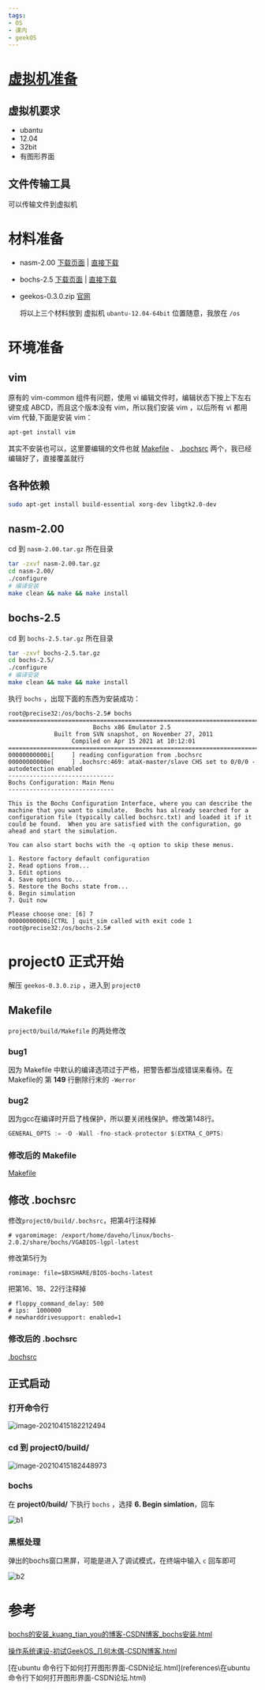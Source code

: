 ```yaml
---
tags:
- OS
- 课内
- geekOS
---
```


# [虚拟机准备](虚拟机准备.md) 

## 虚拟机要求

- ubantu 
- 12.04
- 32bit
- 有图形界面

## 文件传输工具

可以传输文件到虚拟机

# 材料准备

- nasm-2.00  [下载页面](https://www.nasm.us/pub/nasm/releasebuilds/2.00/) | [直接下载](https://www.nasm.us/pub/nasm/releasebuilds/2.00/nasm-2.00.tar.gz) 

- bochs-2.5 [下载页面](https://bochs.sourceforge.io/) | [直接下载](https://sourceforge.net/projects/bochs/files/bochs/2.5/bochs-2.5.tar.gz/download) 

- geekos-0.3.0.zip [官网]( http://geekos.sourceforge.net/) 

  将以上三个材料放到 虚拟机 `ubantu-12.04-64bit` 位置随意，我放在 `/os`

# 环境准备

## vim

原有的 vim-common 组件有问题，使用 vi 编辑文件时，编辑状态下按上下左右键变成 ABCD，而且这个版本没有 vim，所以我们安装 vim ，以后所有 vi 都用 vim 代替,下面是安装 vim：

```sh
apt-get install vim
```

其实不安装也可以，这里要编辑的文件也就 [Makefile](data\Makefile) 、 [.bochsrc](data\.bochsrc) 两个，我已经编辑好了，直接覆盖就行

## 各种依赖

```sh
sudo apt-get install build-essential xorg-dev libgtk2.0-dev
```

## nasm-2.00

cd 到 `nasm-2.00.tar.gz` 所在目录

```sh
tar -zxvf nasm-2.00.tar.gz
cd nasm-2.00/
./configure
# 编译安装
make clean && make && make install
```

## bochs-2.5

cd 到 `bochs-2.5.tar.gz` 所在目录

```sh
tar -zxvf bochs-2.5.tar.gz
cd bochs-2.5/
./configure
# 编译安装
make clean && make && make install
```

执行 `bochs` ，出现下面的东西为安装成功：

```
root@precise32:/os/bochs-2.5# bochs
========================================================================
                        Bochs x86 Emulator 2.5
             Built from SVN snapshot, on November 27, 2011
                  Compiled on Apr 15 2021 at 10:12:01
========================================================================
00000000000i[     ] reading configuration from .bochsrc
00000000000e[     ] .bochsrc:469: ataX-master/slave CHS set to 0/0/0 - autodetection enabled
------------------------------
Bochs Configuration: Main Menu
------------------------------

This is the Bochs Configuration Interface, where you can describe the
machine that you want to simulate.  Bochs has already searched for a
configuration file (typically called bochsrc.txt) and loaded it if it
could be found.  When you are satisfied with the configuration, go
ahead and start the simulation.

You can also start bochs with the -q option to skip these menus.

1. Restore factory default configuration
2. Read options from...
3. Edit options
4. Save options to...
5. Restore the Bochs state from...
6. Begin simulation
7. Quit now

Please choose one: [6] 7
00000000000i[CTRL ] quit_sim called with exit code 1
root@precise32:/os/bochs-2.5# 

```

# project0 正式开始

解压 `geekos-0.3.0.zip` ，进入到 `project0`

## Makefile

`project0/build/Makefile` 的两处修改

### bug1

因为 Makefile 中默认的编译选项过于严格，把警告都当成错误来看待。在 Makefile的 第 **149** 行删除行末的 `-Werror `

### bug2

因为gcc在编译时开启了栈保护，所以要关闭栈保护。修改第148行。

```c
GENERAL_OPTS := -O -Wall -fno-stack-protector $(EXTRA_C_OPTS)
```

### 修改后的 Makefile 

 [Makefile](data\Makefile) 

## 修改 .bochsrc

修改`project0/build/.bochsrc`，把第4行注释掉

```
# vgaromimage: /export/home/daveho/linux/bochs-2.0.2/share/bochs/VGABIOS-lgpl-latest
```

修改第5行为

```
romimage: file=$BXSHARE/BIOS-bochs-latest
```

把第16、18、22行注释掉

```
# floppy_command_delay: 500 
# ips:  1000000 
# newharddrivesupport: enabled=1
```

### 修改后的 .bochsrc

 [.bochsrc](data\.bochsrc) 

## 正式启动

### 打开命令行

![image-20210415182212494](image/image-20210415182212494.png)

### cd 到 project0/build/

![image-20210415182448973](image/image-20210415182448973.png)

### bochs

在 **project0/build/** 下执行 `bochs` ，选择 **6. Begin simlation**，回车

![b1](image/b1.gif)

### 黑框处理

弹出的bochs窗口黑屏，可能是进入了调试模式，在终端中输入 `c`  回车即可

![b2](image/b2.gif)





# 参考

 [bochs的安装_kuang_tian_you的博客-CSDN博客_bochs安装.html](references\bochs的安装_kuang_tian_you的博客-CSDN博客_bochs安装.html) 

 [操作系统课设-初试GeekOS_几何木偶-CSDN博客.html](references\操作系统课设-初试GeekOS_几何木偶-CSDN博客.html) 

 [在ubuntu 命令行下如何打开图形界面-CSDN论坛.html](references\在ubuntu 命令行下如何打开图形界面-CSDN论坛.html) 



























